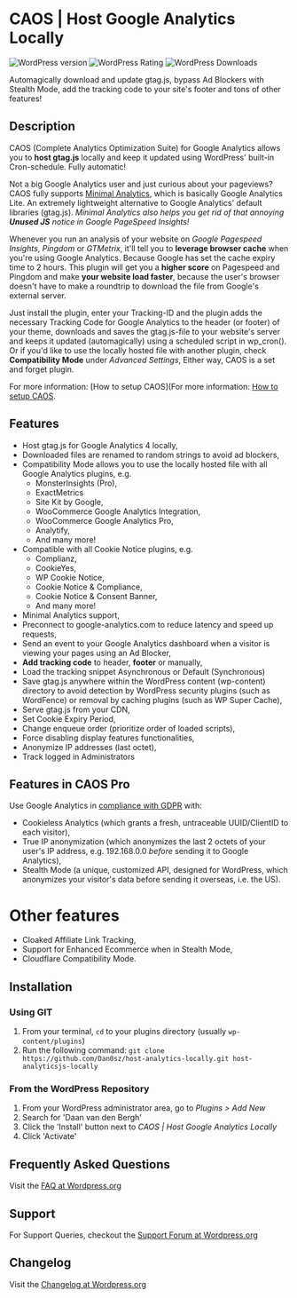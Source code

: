 # CAOS | Host Google Analytics Locally

![WordPress version](https://img.shields.io/wordpress/plugin/v/host-analyticsjs-local.svg) ![WordPress Rating](https://img.shields.io/wordpress/plugin/r/host-analyticsjs-local.svg) ![WordPress Downloads](https://img.shields.io/wordpress/plugin/dt/host-analyticsjs-local.svg)

Automagically download and update gtag.js, bypass Ad Blockers with Stealth Mode, add the tracking code to your site's footer and tons of other features!

## Description

CAOS (Complete Analytics Optimization Suite) for Google Analytics allows you to **host gtag.js** locally and keep it updated using WordPress' built-in Cron-schedule. Fully automatic!

Not a big Google Analytics user and just curious about your pageviews? CAOS fully supports [Minimal Analytics](https://minimalanalytics.com), which is basically Google Analytics Lite. An extremely lightweight alternative to Google Analytics' default libraries (gtag.js). *Minimal Analytics also helps you get rid of that annoying **Unused JS** notice in Google PageSpeed Insights!*

Whenever you run an analysis of your website on *Google Pagespeed Insights*, *Pingdom* or *GTMetrix*, it'll tell you to **leverage browser cache** when you're using Google Analytics. Because Google has set the cache expiry time to 2 hours. This plugin will get you a **higher score** on Pagespeed and Pingdom and make **your website load faster**, because the user's browser doesn't have to make a roundtrip to download the file from Google's external server.

Just install the plugin, enter your Tracking-ID and the plugin adds the necessary Tracking Code for Google Analytics to the header (or footer) of your theme, downloads and saves the gtag.js-file to your website's server and keeps it updated (automagically) using a scheduled script in wp_cron(). Or if you'd like to use the locally hosted file with another plugin, check **Compatibility Mode** under *Advanced Settings*, Either way, CAOS is a set and forget plugin.

For more information: [How to setup CAOS](For more information: [How to setup CAOS](https://daan.dev/docs/caos/?utm_source=wordpress&utm_medium=description&utm_campaign=caos).

## Features
- Host gtag.js for Google Analytics 4 locally,
- Downloaded files are renamed to random strings to avoid ad blockers,
- Compatibility Mode allows you to use the locally hosted file with all Google Analytics plugins, e.g.
  - MonsterInsights (Pro),
  - ExactMetrics
  - Site Kit by Google,
  - WooCommerce Google Analytics Integration,
  - WooCommerce Google Analytics Pro,
  - Analytify,
  - And many more!
- Compatible with all Cookie Notice plugins, e.g.
  - Complianz,
  - CookieYes,
  - WP Cookie Notice,
  - Cookie Notice & Compliance,
  - Cookie Notice & Consent Banner,
  - And many more!
- Minimal Analytics support,
- Preconnect to google-analytics.com to reduce latency and speed up requests,
- Send an event to your Google Analytics dashboard when a visitor is viewing your pages using an Ad Blocker,
- **Add tracking code** to header, **footer** or manually,
- Load the tracking snippet Asynchronous or Default (Synchronous)
- Save gtag.js anywhere within the WordPress content (wp-content) directory to avoid detection by WordPress security plugins (such as WordFence) or removal by caching plugins (such as WP Super Cache),
- Serve gtag.js from your CDN,
- Set Cookie Expiry Period,
- Change enqueue order (prioritize order of loaded scripts),
- Force disabling display features functionalities,
- Anonymize IP addresses (last octet),
- Track logged in Administrators

##  Features in CAOS Pro
Use Google Analytics in [compliance with GDPR](https://daan.dev/blog/wordpress/gdpr-compliance-google-analytics/?utm_source=wordpress&utm_medium=description&utm_campaign=caos) with:
- Cookieless Analytics (which grants a fresh, untraceable UUID/ClientID to each visitor),
- True IP anonymization (which anonymizes the last 2 octets of your user's IP address, e.g. 192.168.0.0 *before* sending it to Google Analytics),
- Stealth Mode (a unique, customized API, designed for WordPress, which anonymizes your visitor's data before sending it overseas, i.e. the US).

# Other features
- Cloaked Affiliate Link Tracking,
- Support for Enhanced Ecommerce when in Stealth Mode,
- Cloudflare Compatibility Mode.

## Installation

### Using GIT

1. From your terminal, `cd` to your plugins directory (usually `wp-content/plugins`)
1. Run the following command: `git clone https://github.com/Dan0sz/host-analytics-locally.git host-analyticsjs-locally`

### From the WordPress Repository

1. From your WordPress administrator area, go to *Plugins > Add New*
1. Search for 'Daan van den Bergh'
1. Click the 'Install' button next to *CAOS | Host Google Analytics Locally*
1. Click 'Activate'

## Frequently Asked Questions

Visit the [FAQ at Wordpress.org](https://wordpress.org/plugins/host-analyticsjs-local/#faq)

## Support

For Support Queries, checkout the [Support Forum at Wordpress.org](https://wordpress.org/support/plugin/host-analyticsjs-local)

## Changelog

Visit the [Changelog at Wordpress.org](https://wordpress.org/plugins/host-analyticsjs-local/#developers)
